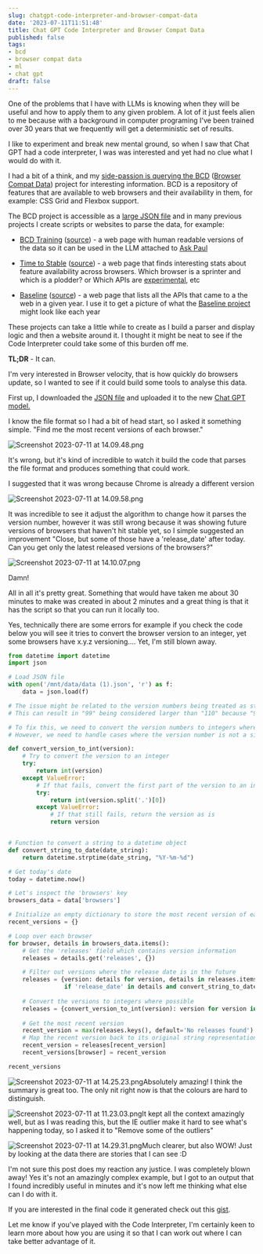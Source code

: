 ```yaml
---
slug: chatgpt-code-interpreter-and-browser-compat-data
date: '2023-07-11T11:51:48'
title: Chat GPT Code Interpreter and Browser Compat Data
published: false
tags:
- bcd
- browser compat data
- ml
- chat gpt
draft: false
---
```


One of the problems that I have with LLMs is knowing when they will be useful and how to apply them to any given problem. A lot of it just feels alien to me because with a background in computer programing I\'ve been trained over 30 years that we frequently will get a deterministic set of results.

I like to experiment and break new mental ground, so when I saw that Chat GPT had a code interpreter, I was was interested and yet had no clue what I would do with it.

I had a bit of a think, and my [side-passion is querying the BCD](https://paul.kinlan.me/bcd-a-hidden-web-compat-gem/) ([Browser Compat Data](https://github.com/mdn/browser-compat-data)) project for interesting information. BCD is a repository of features that are available to web browsers and their availability in them, for example: CSS Grid and Flexbox support.

The BCD project is accessible as a [large JSON file](https://unpkg.com/@mdn/browser-compat-data/data.json) and in many previous projects I create scripts or websites to parse the data, for example:

* [BCD Training](https://bcd-training.deno.dev/) ([source](https://github.com/PaulKinlan/bcd-training)) - a web page with human readable versions of the data so it can be used in the LLM attached to [Ask Paul](https://paul.kinlan.me/ask-paul)

* [Time to Stable](https://time-to-stable.deno.dev/) ([source](https://github.com/PaulKinlan/time-to-stable)) - a web page that finds interesting stats about feature availability across browsers. Which browser is a sprinter and which is a plodder? or Which APIs are [experimental](https://paul.kinlan.me/bcd-experimental-apis/), etc

* [Baseline](https://baseline.deno.dev/) ([source](https://github.com/PaulKinlan/baseline)) - a web page that lists all the APIs that came to a the web in a given year. I use it to get a picture of what the [Baseline project](https://web.dev/introducing-baseline/) might look like each year

These projects can take a little while to create as I build a parser and display logic and then a website around it. I thought it might be neat to see if the Code Interpreter could take some of this burden off me.

**TL;DR** - It can.

I\'m very interested in Browser velocity, that is how quickly do browsers update, so I wanted to see if it could build some tools to analyse this data.

First up, I downloaded the [JSON file](https://unpkg.com/@mdn/browser-compat-data/data.json) and uploaded it to the new [Chat GPT model.](https://chat.openai.com/?model=gpt-4-code-interpreter)

I know the file format so I had a bit of head start, so I asked it something simple. \"Find me the most recent versions of each browser.\"

![Screenshot 2023-07-11 at 14.09.48.png](/images/Screenshot%202023-07-11%20at%2014.09.48.png)

It\'s wrong, but it\'s kind of incredible to watch it build the code that parses the file format and produces something that could work.

I suggested that it was wrong because Chrome is already a different version

![Screenshot 2023-07-11 at 14.09.58.png](/images/Screenshot%202023-07-11%20at%2014.09.58.png)

It was incredible to see it adjust the algorithm to change how it parses the version number, however it was still wrong because it was showing future versions of browsers that haven\'t hit stable yet, so I simple suggested an improvement \"Close, but some of those have a \'release\_date\' after today. Can you get only the latest released versions of the browsers?\"

![Screenshot 2023-07-11 at 14.10.07.png](/images/Screenshot%202023-07-11%20at%2014.10.07.png)

Damn!

All in all it\'s pretty great. Something that would have taken me about 30 minutes to make was created in about 2 minutes and a great thing is that it has the script so that you can run it locally too.

Yes, technically there are some errors for example if you check the code below you will see it tries to convert the browser version to an integer, yet some browsers have x.y.z versioning.... Yet, I\'m still blown away.

```python
from datetime import datetime
import json

# Load JSON file
with open('/mnt/data/data (1).json', 'r') as f:
    data = json.load(f)

# The issue might be related to the version numbers being treated as strings rather than numbers. 
# This can result in "99" being considered larger than "110" because "9" is larger than "1" in string comparison.

# To fix this, we need to convert the version numbers to integers where possible for the comparison. 
# However, we need to handle cases where the version number is not a simple integer (e.g., "9.3.0").

def convert_version_to_int(version):
    # Try to convert the version to an integer
    try:
        return int(version)
    except ValueError:
        # If that fails, convert the first part of the version to an integer
        try:
            return int(version.split('.')[0])
        except ValueError:
            # If that still fails, return the version as is
            return version


# Function to convert a string to a datetime object
def convert_string_to_date(date_string):
    return datetime.strptime(date_string, "%Y-%m-%d")

# Get today's date
today = datetime.now()

# Let's inspect the 'browsers' key
browsers_data = data['browsers']

# Initialize an empty dictionary to store the most recent version of each browser
recent_versions = {}

# Loop over each browser
for browser, details in browsers_data.items():
    # Get the 'releases' field which contains version information
    releases = details.get('releases', {})

    # Filter out versions where the release date is in the future
    releases = {version: details for version, details in releases.items()
                if 'release_date' in details and convert_string_to_date(details['release_date']) <= today}
    
    # Convert the versions to integers where possible
    releases = {convert_version_to_int(version): version for version in releases.keys()}
    
    # Get the most recent version
    recent_version = max(releases.keys(), default='No releases found')
    # Map the recent version back to its original string representation
    recent_version = releases[recent_version]
    recent_versions[browser] = recent_version

recent_versions
```

![Screenshot 2023-07-11 at 14.25.23.png](/images/Screenshot%202023-07-11%20at%2014.25.23.png)Absolutely amazing! I think the summary is great too. The only nit right now is that the colours are hard to distinguish.

![Screenshot 2023-07-11 at 11.23.03.png](/images/Screenshot%202023-07-11%20at%2011.23.03.png)It kept all the context amazingly well, but as I was reading this, but the IE outlier make it hard to see what\'s happening today, so I asked it to \"Remove some of the outliers\"

![Screenshot 2023-07-11 at 14.29.31.png](/images/Screenshot%202023-07-11%20at%2014.29.31.png)Much clearer, but also WOW! Just by looking at the data there are stories that I can see :D

I\'m not sure this post does my reaction any justice. I was completely blown away! Yes it\'s not an amazingly complex example, but I got to an output that I found incredibly useful in minutes and it\'s now left me thinking what else can I do with it.

If you are interested in the final code it generated check out this [gist](https://gist.github.com/PaulKinlan/7f25055ac899e1667a6f80119d7c3b05).

Let me know if you\'ve played with the Code Interpreter, I\'m certainly keen to learn more about how you are using it so that I can work out where I can take better advantage of it.
